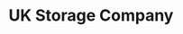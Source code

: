 ---
title: "UK Storage Company"
url: /bristol/uk-storage-company-avonmouth-way-west/
shop: Mieten
---